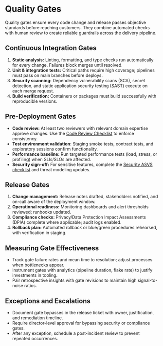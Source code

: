 # Quality Gates

Quality gates ensure every code change and release passes objective standards before reaching customers. They combine
automated checks with human review to create reliable guardrails across the delivery pipeline.

## Continuous Integration Gates

1. **Static analysis:** Linting, formatting, and type checks run automatically for every change. Failures block merges until
   resolved.
2. **Unit & integration tests:** Critical paths require high coverage; pipelines must pass on main branches before deploys.
3. **Security scanning:** Dependency vulnerability scans (SCA), secret detection, and static application security testing
   (SAST) execute on each merge request.
4. **Build verification:** Containers or packages must build successfully with reproducible versions.

## Pre-Deployment Gates

- **Code review:** At least two reviewers with relevant domain expertise approve changes. Use the
  [Code Review Checklist](../templates/Code-review-checklist.md) to enforce consistency.
- **Test environment validation:** Staging smoke tests, contract tests, and exploratory sessions confirm functionality.
- **Performance baseline:** Run targeted performance tests (load, stress, or profiling) when SLIs/SLOs are affected.
- **Security sign-off:** For sensitive features, complete the [Security ASVS checklist](../templates/Security-ASVS-checklist.md)
  and threat modeling updates.

## Release Gates

1. **Change management:** Release notes drafted, stakeholders notified, and on-call aware of the deployment window.
2. **Operational readiness:** Monitoring dashboards and alert thresholds reviewed; runbooks updated.
3. **Compliance checks:** Privacy/Data Protection Impact Assessments (DPIA) complete where applicable; audit logs enabled.
4. **Rollback plan:** Automated rollback or blue/green procedures rehearsed, with verification in staging.

## Measuring Gate Effectiveness

- Track gate failure rates and mean time to resolution; adjust processes when bottlenecks appear.
- Instrument gates with analytics (pipeline duration, flake rate) to justify investments in tooling.
- Pair retrospective insights with gate revisions to maintain high signal-to-noise ratios.

## Exceptions and Escalations

- Document gate bypasses in the release ticket with owner, justification, and remediation timeline.
- Require director-level approval for bypassing security or compliance gates.
- After any exception, schedule a post-incident review to prevent repeated occurrences.
